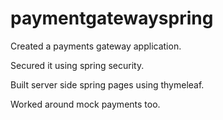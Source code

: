 # paymentgatewayspring

Created a payments gateway application.

Secured it using spring security. 

Built server side spring pages using thymeleaf.

Worked around mock payments too.
